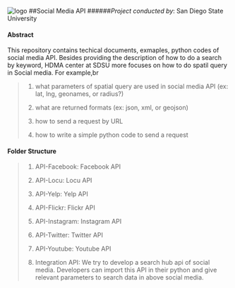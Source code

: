 ![logo](https://humandynamics.sdsu.edu/images/HDMA_Logo.png)
##Social Media API
######*Project conducted by*: San Diego State University

#### Abstract
This repository contains techical documents, exmaples, python codes of social media API. Besides providing the description of how to do a search by keyword, HDMA center at SDSU more focuses on how to do spatil query in Social media. For example,br 
> 1) what parameters of spatial query are used in social media API (ex: lat, lng, geonames, or radius?)
>
> 2) what are returned formats (ex: json, xml, or geojson) 
>
> 3) how to send a request by URL 
>
> 4) how to write a simple python code to send a request
>
>

#### Folder Structure
> 1) API-Facebook: Facebook API
>
> 2) API-Locu: Locu API
>
> 3) API-Yelp: Yelp API
>
> 4) API-Flickr: Flickr API
>
> 5) API-Instagram: Instagram API
>
> 6) API-Twitter: Twitter API
>
> 7) API-Youtube: Youtube API
>
> 8) Integration API: We try to develop a search hub api of social media. Developers can import this API in their python and give relevant parameters to search data in above social media. 
>
